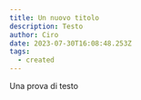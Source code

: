 ```yaml
---
title: Un nuovo titolo
description: Testo
author: Ciro
date: 2023-07-30T16:08:48.253Z
tags:
  - created
---
```

U﻿na prova di testo
